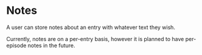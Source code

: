 # Notes

A user can store notes about an entry with whatever text they wish.

Currently, notes are on a per-entry basis, however it is planned to have per-episode notes in the future.
